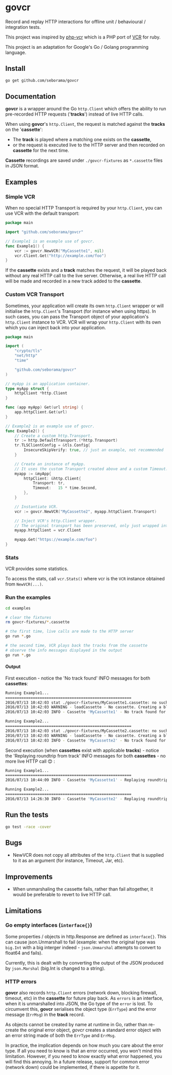 # govcr

Record and replay HTTP interactions for offline unit / behavioural / integration tests.

This project was inspired by [php-vcr](https://github.com/php-vcr/php-vcr) which is a PHP port of [VCR](https://github.com/vcr/vcr) for ruby.

This project is an adaptation for Google's Go / Golang programming language.

## Install

```bash
go get github.com/seborama/govcr
```

## Documentation

**govcr** is a wrapper around the Go `http.Client` which offers the ability to run pre-recorded HTTP requests ('**tracks**') instead of live HTTP calls.

When using **govcr**'s `http.Client`, the request is matched against the **tracks** on the '**cassette**':

- The **track** is played where a matching one exists on the **cassette**,
- or the request is executed live to the HTTP server and then recorded on **cassette** for the next time.

**Cassette** recordings are saved under `./govcr-fixtures` as `*.cassette` files in JSON format.

## Examples

### Simple VCR

When no special HTTP Transport is required by your `http.Client`, you can use VCR with the default transport:

```go
package main

import "github.com/seborama/govcr"

// Example1 is an example use of govcr.
func Example1() {
    vcr := govcr.NewVCR("MyCassette1", nil)
    vcr.Client.Get("http://example.com/foo")
}
```

If the **cassette** exists and a **track** matches the request, it will be played back without any real HTTP call to the live server.
Otherwise, a real live HTTP call will be made and recorded in a new track added to the **cassette**.

### Custom VCR Transport

Sometimes, your application will create its own `http.Client` wrapper or will initialise the `http.Client`'s Transport (for instance when using https).
In such cases, you can pass the Transport object of your application's `http.Client` instance to VCR.
VCR will wrap your `http.Client` with its own which you can inject back into your application.

```go
package main

import (
    "crypto/tls"
    "net/http"
    "time"

    "github.com/seborama/govcr"
)

// myApp is an application container.
type myApp struct {
    httpClient *http.Client
}

func (app myApp) Get(url string) {
    app.httpClient.Get(url)
}

// Example2 is an example use of govcr.
func Example2() {
    // Create a custom http.Transport.
    tr := http.DefaultTransport.(*http.Transport)
    tr.TLSClientConfig = &tls.Config{
        InsecureSkipVerify: true, // just an example, not recommended
    }

    // Create an instance of myApp.
    // It uses the custom Transport created above and a custom Timeout.
    myapp := &myApp{
        httpClient: &http.Client{
            Transport: tr,
            Timeout:   15 * time.Second,
        },
    }

    // Instantiate VCR.
    vcr := govcr.NewVCR("MyCassette2", myapp.httpClient.Transport)

    // Inject VCR's http.Client wrapper.
    // The original transport has been preserved, only just wrapped into VCR's.
    myapp.httpClient = vcr.Client

    myapp.Get("https://example.com/foo")
}
```

### Stats

VCR provides some statistics.

To access the stats, call `vcr.Stats()` where vcr is the `VCR` instance obtained from `NewVCR(...)`.

### Run the examples

```bash
cd examples

# clear the fixtures
rm govcr-fixtures/*.cassette

# the first time, live calls are made to the HTTP server
go run *.go

# the second time, VCR plays back the tracks from the cassette
# observe the info messages displayed in the output
go run *.go
```

#### Output

First execution - notice the 'No track found' INFO messages for both **cassettes**:

```bash
Running Example1...
=======================================================
2016/07/13 10:42:03 stat ./govcr-fixtures/MyCassette1.cassette: no such file or directory
2016/07/13 10:42:03 WARNING - loadCassette - No cassette. Creating a blank one
2016/07/13 10:42:03 INFO - Cassette 'MyCassette1' - No track found for 'GET' 'http://example.com/foo' in the tracks that remain at this stage ([]govcr.track(nil)). Recording a new track from live server

Running Example2...
=======================================================
2016/07/13 10:42:03 stat ./govcr-fixtures/MyCassette2.cassette: no such file or directory
2016/07/13 10:42:03 WARNING - loadCassette - No cassette. Creating a blank one
2016/07/13 10:42:03 INFO - Cassette 'MyCassette2' - No track found for 'GET' 'https://example.com/foo' in the tracks that remain at this stage ([]govcr.track(nil)). Recording a new track from live server
```

Second execution (when **cassettes** exist with applicable **tracks**) - notice the 'Replaying roundtrip from track' INFO messages for both **cassettes** - no more live HTTP call 😊 :

```bash
Running Example1...
=======================================================
2016/07/13 10:44:09 INFO - Cassette 'MyCassette1' - Replaying roundtrip from track 'GET' 'http://example.com/foo'

Running Example2...
=======================================================
2016/07/13 14:26:30 INFO - Cassette 'MyCassette2' - Replaying roundtrip from track 'GET' 'https://example.com/foo'
```

## Run the tests

```bash
go test -race -cover
```

## Bugs

- NewVCR does not copy all attributes of the `http.Client` that is supplied to it as an argument (for instance, Timeout, Jar, etc).

## Improvements

- When unmarshaling the cassette fails, rather than fail altogether, it would be preferable to revert to live HTTP call.

## Limitations

### Go empty interfaces (`interface{}`)

Some properties / objects in http.Response are defined as `interface{}`.
This can cause json.Unmarshall to fail (example: when the original type was `big.Int` with a big interger indeed - `json.Unmarshal` attempts to convert to float64 and fails).

Currently, this is dealt with by converting the output of the JSON produced by `json.Marshal` (big.Int is changed to a string).

### HTTP errors

**govcr** also records `http.Client` errors (network down, blocking firewall, timeout, etc) in the **cassette** for future play back.
As `errors` is an interface, when it is unmarshalled into JSON, the Go type of the `error` is lost.
To circumvent this, **govcr** serialises the object type (`ErrType`) and the error message (`ErrMsg`) in the **track** record.

As objects cannot be created by name at runtime in Go, rather than re-create the original error object, *govcr* creates a standard error object with an error string made of both the `ErrType` and `ErrMsg`.

In practice, the implication depends on how much you care about the error type. If all you need to know is that an error occurred, you won't mind this limitation. However, if you need to know exactly what error happened, you will find this annoying.
In a future release, support for common error (network down) could be implemented, if there is appetite for it.
